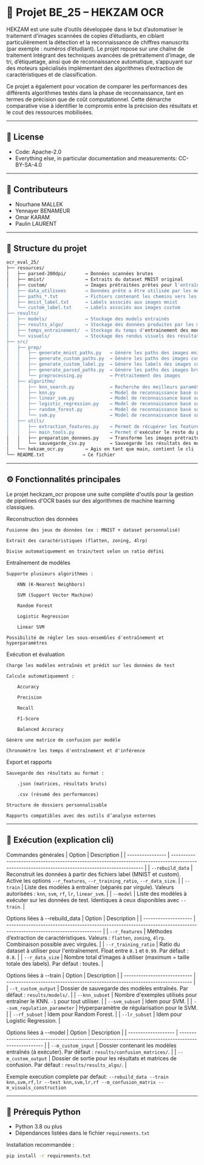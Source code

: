 # 🧠 Projet BE_25 – HEKZAM OCR

HEKZAM est une suite d’outils développée dans le but d’automatiser le traitement d’images scannées de copies d’étudiants, en ciblant particulièrement la détection et la reconnaissance de chiffres manuscrits (par exemple : numéros d’étudiant). Le projet repose sur une chaîne de traitement intégrant des techniques avancées de prétraitement d’image, de tri, d’étiquetage, ainsi que de reconnaissance automatique, s’appuyant sur des moteurs spécialisés implémentant des algorithmes d’extraction de caractéristiques et de classification.

Ce projet a également pour vocation de comparer les performances des différents algorithmes testés dans la phase de reconnaissance, tant en termes de précision que de coût computationnel. Cette démarche comparative vise à identifier le compromis entre la précision des résultats et le cout des ressources mobilisées.

---

## 📜 License

- Code: Apache-2.0
- Everything else, in particular documentation and measurements: CC-BY-SA-4.0

---

## 👥 Contributeurs

- Nourhane MALLEK
- Yennayer BENAMEUR
- Omar KARAM
- Paulin LAURENT

---

## 📁 Structure du projet
```bash
ocr_eval_25/
├── resources/
│   ├── parsed-200dpi/       → Données scannées brutes
│   ├── mnist/               → Extraits du dataset MNIST original
│   ├── custom/              → Images prétraitées prêtes pour l'entraînement
│   ├── data_utilisees       → Données prête a être utilisée par les modèles 
│   ├── paths_*.txt          → Fichiers contenant les chemins vers les images
│   ├── mnist_label.txt      → Labels associés aux images mnist
│   └── custom_label.txt     → Labels associés aux images custom
├── results/
│   ├── models/              → Stockage des models entrainés
│   ├── results_algo/        → Stockage des données produites par les models
│   ├── temps_entrainement/  → Stockage du temps d'entrainement des models et du temps d'extraction de features
│   └── visuels/             → Stockage des rendus visuels des résultats et comparaisons des models
├── src/
│   ├── prep/
│   │   ├── generate_mnist_paths.py   → Génére les paths des images mnist
│   │   ├── generate_custom_paths.py  → Génére les paths des images custom
│   │   ├── generate_custom_label.py  → Génére les labels des images custom
│   │   ├── generate_parsed_paths.py  → Génére les paths des images brutes
│   │   └── preprocessing.py          → Prétraitement des images
│   ├── algorithm/
│   │   ├── knn_search.py             → Recherche des meilleurs paramètres de knn
│   │   ├── knn.py                    → Model de reconnaissance basé sur knn
│   │   ├── linear_svm.py             → Model de reconnaissance basé sur linear svm, non inclus dans le cli car non pertinant
│   │   ├── logistic_regression.py    → Model de reconnaissance basé sur logistic regression
│   │   ├── random_forest.py          → Model de reconnaissance basé sur random forest
│   │   └── svm.py                    → Model de reconnaissance basé sur svm
│   ├── utils/
│   │   ├── extraction_features.py    → Permet de récupérer les features depuis les images
│   │   ├── main_tools.py             → Permet d'exécuter le reste du programme sans saturer hekzam.ocr
│   │   ├── preparation_donnees.py    → Transforme les images prétraitées en données utilisable par les models
│   │   └── sauvegarde_csv.py         → Sauvegarde les résultats des models en csv 
│   └── hekzam_ocr.py        → Agis en tant que main, contient le cli
└── README.txt              → Ce fichier
```
---

## ⚙️ Fonctionnalités principales

Le projet heckzam_ocr propose une suite complète d'outils pour la gestion de pipelines d'OCR basés sur des algorithmes de machine learning classiques.

Reconstruction des données

    Fusionne des jeux de données (ex : MNIST + dataset personnalisé)
    
    Extrait des caractéristiques (flatten, zoning, 4lrp)
    
    Divise automatiquement en train/test selon un ratio défini

Entraînement de modèles

    Supporte plusieurs algorithmes :
    
        KNN (K-Nearest Neighbors)
        
        SVM (Support Vector Machine)
        
        Random Forest
        
        Logistic Regression
        
        Linear SVM
        
    Possibilité de régler les sous-ensembles d'entraînement et hyperparamètres

Exécution et évaluation

    Charge les modèles entraînés et prédit sur les données de test
    
    Calcule automatiquement :
    
        Accuracy
        
        Precision
        
        Recall
        
        F1-Score
        
        Balanced Accuracy
    
    Génère une matrice de confusion par modèle
    
    Chronomètre les temps d'entraînement et d'inférence

Export et rapports
    
    Sauvegarde des résultats au format :
    
        .json (matrices, résultats bruts)
        
        .csv (résumé des performances)
    
    Structure de dossiers personnalisable
    
    Rapports compatibles avec des outils d’analyse externes

---

## 🚀 Exécution (explication cli)
Commandes générales
| Option           | Description                                                                                                                                      |
| ---------------- | ------------------------------------------------------------------------------------------------------------------------------------------------ |
| `--rebuild_data` | Reconstruit les données à partir des fichiers label (MNIST et custom). Active les options `--r_features`, `--r_training_ratio`, `--r_data_size`. |
| `--train`        | Liste des modèles à entraîner (séparés par virgule). Valeurs autorisées : `knn`, `svm`, `rf`, `lr`, `linear_svm`.                                |
| `--model`        | Liste des modèles à exécuter sur les données de test. Identiques à ceux disponibles avec `--train`.                                              |

Options liées à --rebuild_data
| Option               | Description                                                                                                           |
| -------------------- | --------------------------------------------------------------------------------------------------------------------- |
| `--r_features`       | Méthodes d’extraction de caractéristiques. Valeurs : `flatten`, `zoning`, `4lrp`. Combinaison possible avec virgules. |
| `--r_training_ratio` | Ratio du dataset à utiliser pour l'entraînement. Float entre `0.1` et `0.99`. Par défaut : `0.8`.                     |
| `--r_data_size`      | Nombre total d’images à utiliser (maximum = taille totale des labels). Par défaut : toutes.                           |

Options liées à --train
| Option                       | Description                                                                  |
| ---------------------------- | ---------------------------------------------------------------------------- |
| `--t_custom_output`          | Dossier de sauvegarde des modèles entraînés. Par défaut : `results/models/`. |
| `--knn_subset`               | Nombre d'exemples utilisés pour entraîner le KNN. `-1` pour tout utiliser.   |
| `--svm_subset`               | Idem pour SVM.                                                               |
| `--svm_regulation_parameter` | Hyperparamètre de régularisation pour le SVM.                                |
| `--rf_subset`                | Idem pour Random Forest.                                                     |
| `--lr_subset`                | Idem pour Logistic Regression.                                               |

Options liées à --model
| Option              | Description                                                                                          |
| ------------------- | ---------------------------------------------------------------------------------------------------- |
| `--m_custom_input`  | Dossier contenant les modèles entraînés (à exécuter). Par défaut : `results/confusion_matrices/`.    |
| `--m_custom_output` | Dossier de sortie pour les résultats et matrices de confusion. Par défaut : `results/results_algo/`. |

Exemple execution complete par defaut:
`--rebuild_data --train knn,svm,rf,lr --test knn,svm,lr,rf --m_confusion_matrix --m_visuals_construction`

---

## 🧩 Prérequis Python

- Python 3.8 ou plus
- Dépendances listées dans le fichier `requirements.txt`

Installation recommandée :
```bash
pip install -r requirements.txt
```
